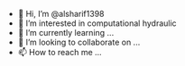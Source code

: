 - 👋 Hi, I’m @alsharif1398
- 👀 I’m interested in computational hydraulic
- 🌱 I’m currently learning ...
- 💞️ I’m looking to collaborate on ...
- 📫 How to reach me ...

<!---
alsharif1398/alsharif1398 is a ✨ special ✨ repository because its `README.md` (this file) appears on your GitHub profile.
You can click the Preview link to take a look at your changes.
--->
